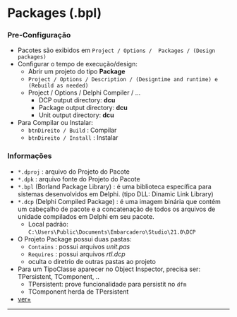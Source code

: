 # Packages (.bpl)

### Pre-Configuração
- Pacotes são exibidos em `Project / Options /  Packages / (Design packages)`
- Configurar o tempo de execução/design:
  - Abrir um projeto do tipo __Package__
  - `Project / Options / Description / (Designtime and runtime) e (Rebuild as needed)`
  - Project / Options / Delphi Compiler / ...
    - DCP output directory: __dcu__
    - Package output directory: __dcu__
    - Unit output directory: __dcu__
- Para Compilar ou Instalar:
  - `btnDireito / Build` : Compilar
  - `btnDireito / Install` : Instalar     


### Informações
- `*.dproj` : arquivo do Projeto do Pacote
- `*.dpk` : arquivo fonte do Projeto do Pacote
- `*.bpl` (Borland Package Library) : é uma biblioteca específica para sistemas desenvolvidos em Delphi. (tipo DLL: Dinamic Link Library) 
- `*.dcp` (Delphi Compiled Package)  : é uma imagem binária que contém um cabeçalho de pacote e a concatenação de todos os arquivos de unidade compilados em Delphi em seu pacote.
  - Local padrão: `C:\Users\Public\Documents\Embarcadero\Studio\21.0\DCP`
- O Projeto Package possui duas pastas:
  - `Contains` : possui arquivos *unit.pas*
  - `Requires` : possui arquivos *rtl.dcp*
  - oculta o diretrio de outras pastas ao projeto 
- Para um TipoClasse aparecer no Object Inspector, precisa ser: TPersistent, TComponent, ..
  - TPersistent: prove funcionalidade para persistit no `dfm` 
  - TComponent herda de TPersistent
- [ver+](https://www.devmedia.com.br/quick-tips-como-trabalhar-com-packages-no-delphi/16421)


---- 






